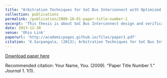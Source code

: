 ```yaml
---
title: "Arbitration Techniques for SoC Bus Interconnect with Optimized Verification Methodology"
collection: publications
permalink: /publication/2009-10-01-paper-title-number-1
excerpt: 'This thesis is about SoC Bus Interconnect design and verification.'
date: 2013-12-30
venue: 'Ohio Link'
paperurl: 'http://academicpages.github.io/files/paper1.pdf'
citation: 'K.Sarpangala, (2013); Arbitration Techniques for SoC Bus Interconnect with Optimized Verification Methodology'
---
```


[Download paper here](https://etd.ohiolink.edu/!etd.send_file?accession=ucin1384850649&disposition=inline)

Recommended citation: Your Name, You. (2009). "Paper Title Number 1." <i>Journal 1</i>. 1(1).
